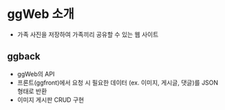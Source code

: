 # ggWeb 소개

- 가족 사진을 저장하여 가족끼리 공유할 수 있는 웹 사이트


## ggback
- ggWeb의 API
- 프론트(ggfront)에서 요청 시 필요한 데이터 (ex. 이미지, 게시글, 댓글)를 JSON 형태로 반환
- 이미지 게시판 CRUD 구현
